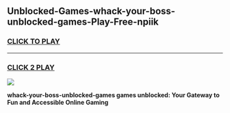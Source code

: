 
## Unblocked-Games-whack-your-boss-unblocked-games-Play-Free-npiik
<h3>
<a href="https://premium76.site?title=whack-your-boss-unblocked-games&ref=21A">CLICK TO PLAY</a></h3>
<hr>

<h3>
<a href="https://premium76.site?title=whack-your-boss-unblocked-games&ref=21A">CLICK 2 PLAY</a>
  
</h3>

<a href="https://premium76.site?title=whack-your-boss-unblocked-games&ref=21A"><img src="https://clearcache.store/games.png"></a>


**whack-your-boss-unblocked-games games unblocked: Your Gateway to Fun and Accessible Online Gaming**
